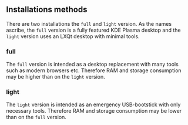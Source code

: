 ## Installations methods

There are two installations the `full` and `light` version.
As the names ascribe, the `full` version is a fully featured KDE Plasma desktop and the `light` version uses an LXQt desktop with minimal tools.

### full
The `full` version is intended as a desktop replacement with many tools such as modern browsers etc. Therefore RAM and storage consumption may be higher than on the `light` version.

### light
The `light` version is intended as an emergency USB-bootstick with only necessary tools. Therefore RAM and storage consumption may be lower than on the `full` version.

